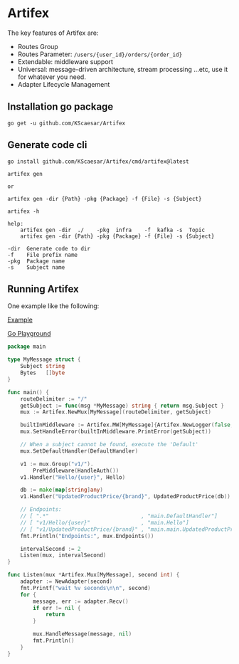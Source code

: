 # Artifex

The key features of Artifex are:
- Routes Group
- Routes Parameter: `/users/{user_id}/orders/{order_id}`
- Extendable: middleware support
- Universal: message-driven architecture, stream processing ...etc, use it for whatever you need.
- Adapter Lifecycle Management

## Installation go package

```shell
go get -u github.com/KScaesar/Artifex
```

## Generate code cli

```shell
go install github.com/KScaesar/Artifex/cmd/artifex@latest
```

```
artifex gen

or

artifex gen -dir {Path} -pkg {Package} -f {File} -s {Subject}
```

```
artifex -h

help: 
    artifex gen -dir  ./    -pkg  infra    -f  kafka -s  Topic
    artifex gen -dir {Path} -pkg {Package} -f {File} -s {Subject}

-dir  Generate code to dir
-f    File prefix name
-pkg  Package name
-s    Subject name
```

## Running Artifex

One example like the following:

[Example](./example/main.go)

[Go Playground
](https://go.dev/play/p/q-vu3_d8Ws7)

```go
package main

type MyMessage struct {
    Subject string
    Bytes   []byte
}

func main() {
	routeDelimiter := "/"
	getSubject := func(msg *MyMessage) string { return msg.Subject }
	mux := Artifex.NewMux[MyMessage](routeDelimiter, getSubject)

	builtInMiddleware := Artifex.MW[MyMessage]{Artifex.NewLogger(false, Artifex.LogLevelDebug)}
	mux.SetHandleError(builtInMiddleware.PrintError(getSubject))

	// When a subject cannot be found, execute the 'Default'
	mux.SetDefaultHandler(DefaultHandler)

	v1 := mux.Group("v1/").
		PreMiddleware(HandleAuth())
	v1.Handler("Hello/{user}", Hello)

	db := make(map[string]any)
	v1.Handler("UpdatedProductPrice/{brand}", UpdatedProductPrice(db))

	// Endpoints:
	// [ ".*"                             , "main.DefaultHandler"]
	// [ "v1/Hello/{user}"                , "main.Hello"]
	// [ "v1/UpdatedProductPrice/{brand}" , "main.main.UpdatedProductPrice.func4"]
	fmt.Println("Endpoints:", mux.Endpoints())

	intervalSecond := 2
	Listen(mux, intervalSecond)
}

func Listen(mux *Artifex.Mux[MyMessage], second int) {
	adapter := NewAdapter(second)
	fmt.Printf("wait %v seconds\n\n", second)
	for {
		message, err := adapter.Recv()
		if err != nil {
			return
		}

		mux.HandleMessage(message, nil)
		fmt.Println()
	}
}
```